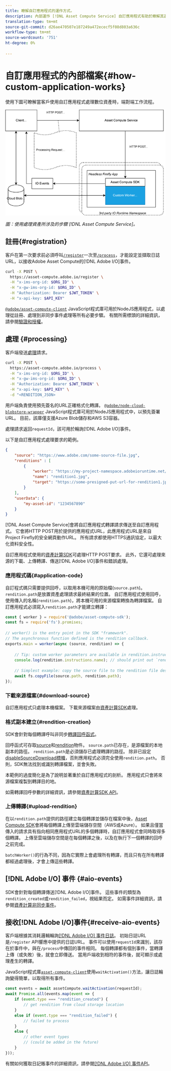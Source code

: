 ```yaml
---
title: 瞭解自訂應用程式的運作方式。
description: 內部運作 [!DNL Asset Compute Service] 自訂應用程式有助於瞭解其運作方式。
translation-type: tm+mt
source-git-commit: d26ae470507e187249a472ececf5f08d803a636c
workflow-type: tm+mt
source-wordcount: '751'
ht-degree: 0%

---
```



# 自訂應用程式的內部檔案{#how-custom-application-works}

使用下圖可瞭解當客戶使用自訂應用程式處理數位資產時，端對端工作流程。

![自訂應用程式工作流程](assets/customworker.png)

*圖：使用處理資產所涉及的步驟 [!DNL Asset Compute Service]。*

## 註冊{#registration}

客戶在第一次要求前必須呼叫[`/register`](api.md#register)一次至[`/process`](api.md#process-request)，才能設定並擷取日誌URL，以接收Adobe Asset Compute的[!DNL Adobe I/O]事件。

```sh
curl -X POST \
  https://asset-compute.adobe.io/register \
  -H "x-ims-org-id: $ORG_ID" \
  -H "x-gw-ims-org-id: $ORG_ID" \
  -H "Authorization: Bearer $JWT_TOKEN" \
  -H "x-api-key: $API_KEY"
```

[`@adobe/asset-compute-client`](https://github.com/adobe/asset-compute-client#usage) JavaScript程式庫可用於NodeJS應用程式，以處理從註冊、處理到非同步事件處理等所有必要步驟。 有關所需標頭的詳細資訊，請參閱[驗證和授權](api.md)。

## 處理 {#processing}

客戶端發送[處理](api.md#process-request)請求。

```sh
curl -X POST \
  https://asset-compute.adobe.io/process \
  -H "x-ims-org-id: $ORG_ID" \
  -H "x-gw-ims-org-id: $ORG_ID" \
  -H "Authorization: Bearer $JWT_TOKEN" \
  -H "x-api-key: $API_KEY" \
  -d "<RENDITION_JSON>
```

用戶端負責使用預先簽名的URL正確格式化轉譯。 [`@adobe/node-cloud-blobstore-wrapper`](https://github.com/adobe/node-cloud-blobstore-wrapper#presigned-urls) JavaScript程式庫可用於NodeJS應用程式中，以預先簽署URL。 目前，該庫僅支援Azure Blob儲存和AWS S3容器。

處理請求返回`requestId`，該可用於輪詢[!DNL Adobe I/O]事件。

以下是自訂應用程式處理要求的範例。

```json
{
    "source": "https://www.adobe.com/some-source-file.jpg",
    "renditions" : [
        {
            "worker": "https://my-project-namespace.adobeioruntime.net/api/v1/web/my-namespace-version/my-worker",
            "name": "rendition1.jpg",
            "target": "https://some-presigned-put-url-for-rendition1.jpg",
        }
    ],
    "userData": {
        "my-asset-id": "1234567890"
    }
}
```

[!DNL Asset Compute Service]會將自訂應用程式轉譯請求傳送至自訂應用程式。 它會將HTTP POST用於提供的應用程式URL，此應用程式URL是來自Project Firefly的安全網頁動作URL。 所有請求都使用HTTPS通訊協定，以最大化資料安全性。

自訂應用程式使用的[資產計算SDK](https://github.com/adobe/asset-compute-sdk#adobe-asset-compute-worker-sdk)可處理HTTP POST要求。 此外，它還可處理來源的下載、上傳轉譯、傳送[!DNL Adobe I/O]事件和錯誤處理。

<!-- TBD: Add the application diagram. -->

### 應用程式碼{#application-code}

自訂程式碼只需要提供回呼，以取用本機可用的原始檔(`source.path`)。 `rendition.path`是放置資產處理請求最終結果的位置。 自訂應用程式使用回呼，使用傳入的名稱(`rendition.path`)，將本機可用的來源檔案轉換為轉譯檔案。 自訂應用程式必須寫入`rendition.path`才能建立轉譯：

```javascript
const { worker } = require('@adobe/asset-compute-sdk');
const fs = require('fs').promises;

// worker() is the entry point in the SDK "framework".
// The asynchronous function defined is the rendition callback.
exports.main = worker(async (source, rendition) => {

    // Tip: custom worker parameters are available in rendition.instructions.
    console.log(rendition.instructions.name); // should print out `rendition.jpg`.

    // Simplest example: copy the source file to the rendition file destination so as to transfer the asset as is without processing.
    await fs.copyFile(source.path, rendition.path);
});
```

### 下載來源檔案{#download-source}

自訂應用程式只處理本機檔案。 下載來源檔案由[資產計算SDK](https://github.com/adobe/asset-compute-sdk#adobe-asset-compute-worker-sdk)處理。

### 格式副本建立{#rendition-creation}

SDK會針對每個轉譯呼叫非同步[轉譯回呼函式](https://github.com/adobe/asset-compute-sdk#rendition-callback-for-worker-required)。

回呼函式可存取[source](https://github.com/adobe/asset-compute-sdk#source)和[rendition](https://github.com/adobe/asset-compute-sdk#rendition)物件。 `source.path`已存在，是源檔案的本地副本的路徑。 `rendition.path`是必須儲存已處理轉譯的路徑。 除非已設定[disableSourceDownload標幟](https://github.com/adobe/asset-compute-sdk#worker-options-optional)，否則應用程式必須完全使用`rendition.path`。 否則，SDK無法找到或識別轉譯檔案，並會失敗。

本範例的過度簡化是為了說明並著重於自訂應用程式的剖析。 應用程式只會將來源檔案複製到轉譯目的地。

如需轉譯回呼參數的詳細資訊，請參閱[資產計算SDK API](https://github.com/adobe/asset-compute-sdk#api-details)。

### 上傳轉譯{#upload-rendition}

在以`rendition.path`提供的路徑建立每個轉譯並儲存在檔案中後，[Asset Compute SDK](https://github.com/adobe/asset-compute-sdk#adobe-asset-compute-worker-sdk)會將每個轉譯上傳至雲端儲存空間（AWS或Azure）。 如果且僅當傳入的請求具有指向相同應用程式URL的多個轉譯時，自訂應用程式會同時取得多個轉譯。 上傳至雲端儲存空間是在每個轉譯之後，以及在執行下一個轉譯的回呼之前完成。

`batchWorker()`的行為不同，因為它實際上會處理所有轉譯，而且只有在所有轉譯都經過處理後，才會上傳這些轉譯。

## [!DNL Adobe I/O] 事件 {#aio-events}

SDK會針對每個轉譯傳送[!DNL Adobe I/O]事件。 這些事件的類型為`rendition_created`或`rendition_failed`，視結果而定。 如需事件詳細資訊，請參閱[資產計算非同步事件](api.md#asynchronous-events)。

## 接收[!DNL Adobe I/O]事件{#receive-aio-events}

客戶端根據其消耗邏輯輪詢[[!DNL Adobe I/O] 事件日誌](https://www.adobe.io/apis/experienceplatform/events/ioeventsapi.html#/Journaling)。 初始日誌URL是`/register` API響應中提供的日誌URL。 事件可以使用`requestId`來識別，該存在於事件中，與在`/process`中傳回的事件相同。 每個轉譯都有個別事件，當轉譯上傳（或失敗）後，就會立即傳送。 當用戶端收到相符的事件後，就可顯示或處理產生的轉譯。

JavaScript程式庫[`asset-compute-client`](https://github.com/adobe/asset-compute-client#usage)使用`waitActivation()`方法，讓日誌輪詢變得簡單，以取得所有事件。

```javascript
const events = await assetCompute.waitActivation(requestId);
await Promise.all(events.map(event => {
    if (event.type === "rendition_created") {
        // get rendition from cloud storage location
    }
    else if (event.type === "rendition_failed") {
        // failed to process
    }
    else {
        // other event types
        // (could be added in the future)
    }
}));
```

有關如何獲取日記賬事件的詳細資訊，請參閱[[!DNL Adobe I/O] 事件API](https://www.adobe.io/apis/experienceplatform/events/ioeventsapi.html#!adobedocs/adobeio-events/master/events-api-reference.yaml)。

<!-- TBD:
* Illustration of the controls/data flow.
* Basic overview, in text and not code, of how an application works.
-->
